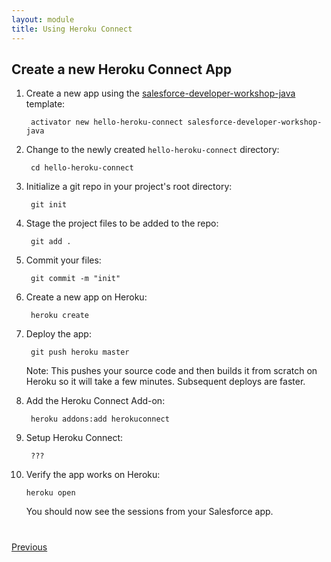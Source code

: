 ```yaml
---
layout: module
title: Using Heroku Connect
---
```


## Create a new Heroku Connect App

1. Create a new app using the [salesforce-developer-workshop-java](http://typesafe.com/activator/template/salesforce-developer-workshop-java) template:

        activator new hello-heroku-connect salesforce-developer-workshop-java

2. Change to the newly created `hello-heroku-connect` directory:

        cd hello-heroku-connect

3. Initialize a git repo in your project's root directory:

        git init

4. Stage the project files to be added to the repo:

        git add .

5. Commit your files:

        git commit -m "init"

6. Create a new app on Heroku:

        heroku create

7. Deploy the app:

        git push heroku master

    Note: This pushes your source code and then builds it from scratch on Heroku so it will take a few minutes.  Subsequent deploys are faster.

8. Add the Heroku Connect Add-on:

        heroku addons:add herokuconnect

9. Setup Heroku Connect:

        ???

10. Verify the app works on Heroku:

        heroku open

    You should now see the sessions from your Salesforce app.

<!-- TODO: Add some customizations to this app. -->

<div class="row" style="margin-top:40px;">
<div class="col-sm-12">
<a href="Creating-a-Heroku-App.html" class="btn btn-default"><i class="glyphicon glyphicon-chevron-left"></i> Previous</a>
</div>
</div>
